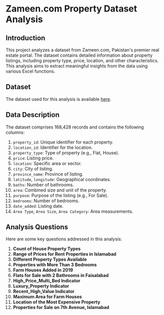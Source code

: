 # Zameen.com Property Dataset Analysis

## Introduction
This project analyzes a dataset from Zameen.com, Pakistan's premier real estate portal. The dataset contains detailed information about property listings, including property type, price, location, and other characteristics. This analysis aims to extract meaningful insights from the data using various Excel functions.

## Dataset
The dataset used for this analysis is available [here]().


## Data Description
The dataset comprises 168,428 records and contains the following columns:
1. `property_id`: Unique identifier for each property.
2. `location_id`: Identifier for the location.
3. `property_type`: Type of property (e.g., Flat, House).
4. `price`: Listing price.
5. `location`: Specific area or sector.
6. `city`: City of listing.
7. `province_name`: Province of listing.
8. `latitude`, `longitude`: Geographical coordinates.
9. `baths`: Number of bathrooms.
10. `area`: Combined size and unit of the property.
11. `purpose`: Purpose of the listing (e.g., For Sale).
12. `bedrooms`: Number of bedrooms.
13. `date_added`: Listing date.
14. `Area Type`, `Area Size`, `Area Category`: Area measurements.

## Analysis Questions
Here are some key questions addressed in this analysis:
1. **Count of House Property Types**
2. **Range of Prices for Rent Properties in Islamabad**
3. **Different Property Types Available**
4. **Properties with More Than 3 Bedrooms**
5. **Farm Houses Added in 2019**
6. **Flats for Sale with 2 Bathrooms in Faisalabad**
7. **High_Price_Multi_Bed Indicator**
8. **Luxury_Property Indicator**
9. **Recent_High_Value Indicator**
10. **Maximum Area for Farm Houses**
11. **Location of the Most Expensive Property**
12. **Properties for Sale on 7th Avenue, Islamabad**
